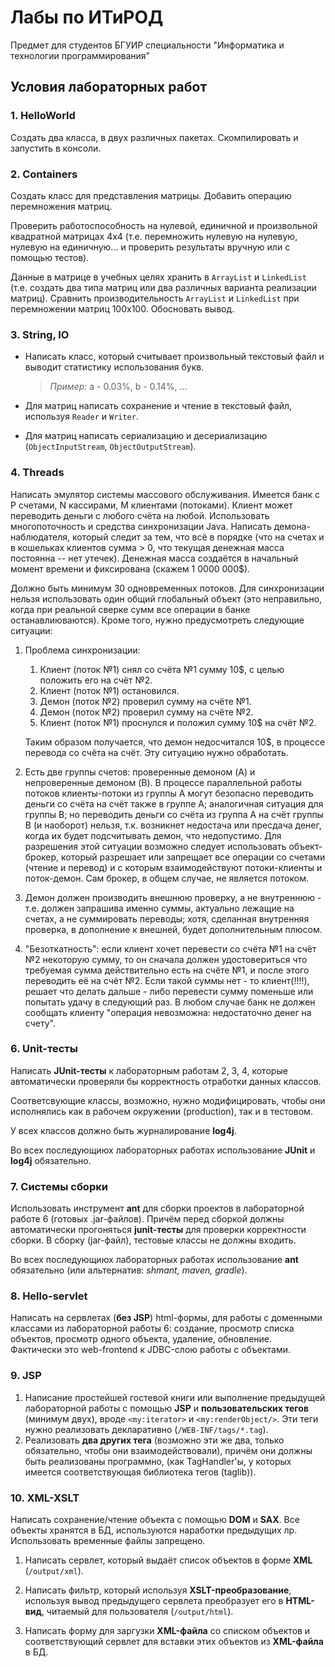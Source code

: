 # Лабы по ИТиРОД
Предмет для студентов БГУИР специальности "Информатика и технологии программирования"

## Условия лабораторных работ

### 1. HelloWorld

Создать два класса, в двух различных пакетах. Скомпилировать и запустить в консоли.

### 2. Containers

Создать класс для представления матрицы. Добавить операцию перемножения матриц.

Проверить работоспособность на нулевой, единичной и произвольной квадратной матрицах 4x4 (т.е. перемножить нулевую на нулевую, нулевую на единичную... и проверить результаты вручную или с помощью тестов).

Данные в матрице в учебных целях хранить в `ArrayList` и `LinkedList` (т.е. создать два типа матриц или два различных варианта реализации матриц). Сравнить производительность `ArrayList` и `LinkedList` при перемножении матриц 100x100. Обосновать вывод.

### 3. String, IO

- Написать класс, который считывает произвольный текстовый файл и выводит статистику использования букв.
    > *Пример:* a - 0.03%, b - 0.14%, ...

- Для матриц написать сохранение и чтение в текстовый файл, используя `Reader` и `Writer`.

- Для матриц написать сериализацию и десериализацию (`ObjectInputStream`, `ObjectOutputStream`).

### 4. Threads

Написать эмулятор системы массового обслуживания. Имеется банк с P счетами, N кассирами, M клиентами (потоками). Клиент может переводить деньги с любого счёта на любой. Использовать многопоточность и средства синхронизации Java. Написать демона-наблюдателя, который следит за тем, что всё в порядке (что на счетах и в кошельках клиентов сумма > 0, что текущая денежная масса постоянна -- нет утечек). Денежная масса создаётся в начальный момент времени и фиксирована (скажем 1 0000 000$).

Должно быть минимум 30 одновременных потоков. Для синхронизации нельзя использовать один общий глобальный объект (это неправильно, когда при реальной сверке сумм все операции в банке останавлиюваются). Кроме того, нужно предусмотреть следующие ситуации:

1. Проблема синхронизации:

    1. Клиент (поток №1) снял со счёта №1 сумму 10$, с целью положить его на счёт №2.
    2. Клиент (поток №1) остановился.
    3. Демон  (поток №2) проверил сумму на счёте №1.
    4. Демон (поток №2) проверил сумму на счёте №2.
    5. Клиент (поток №1) проснулся и положил сумму 10$ на счёт №2.

    Таким образом получается, что демон недосчитался 10$, в процессе перевода со счёта на счёт. Эту ситуацию нужно обработать.

2. Есть две группы счетов: проверенные демоном (A) и непроверенные демоном (B). В процессе параллельной работы потоков клиенты-потоки из группы A могут безопасно переводить деньги со счёта на счёт также в группе A; аналогичная ситуация для группы B; но переводить деньги со счёта из группа A на счёт группы B (и наоборот) нельзя, т.к. возникнет недостача или пресдача денег, когда их будет подсчитывать демон, что недопустимо. Для разрешения этой ситуации возможно следует использовать объект-брокер, который разрешает или запрещает все операции со счетами (чтение и перевод)  и с которым взаимодействуют потоки-клиенты и поток-демон. Сам брокер, в общем случае, не является потоком.

3. Демон должен производить внешнюю проверку, а не внутреннюю - т.е. должен запрашива именно суммы, актуально лежащие на счетах, а не   суммировать переводы; хотя, сделанная внутренняя проверка, в дополнение к внешней, будет дополнительным плюсом.

4. "Безоткатность": если клиент хочет перевести со счёта №1 на счёт №2 некоторую сумму, то он сначала должен удостовериться что требуемая сумма действительно есть на счёте №1, и после этого переводить её на счёт №2. Если такой суммы нет - то клиент(!!!!), решает что делать дальше - либо перевести сумму поменьше или попытать удачу в следующий раз. В любом случае банк не должен сообщать клиенту "операция невозможна: недостаточно денег на счету".

### 6. Unit-тесты

Написать **JUnit-тесты** к лабораторным работам 2, 3, 4, которые автоматически проверяли бы корректность отработки данных классов.

Соответсвующие классы, возможно, нужно модифицировать, чтобы они исполнялись как в рабочем окружении (production), так и в тестовом.

У всех классов должно быть журналирование **log4j**.

Во всех последующиюх лабораторных работах использование **JUnit** и **log4j** обязательно.

### 7. Системы сборки

Использовать инструмент **ant** для сборки проектов в лабораторной работе 6 (готовых .jar-файлов). Причём перед сборкой должны автоматически прогоняться **junit-тесты** для проверки корректности сборки. В сборку (jar-файл), тестовые классы не должны входить.

Во всех последующиюх лабораторных работах использование **ant** обязательно (или альтернатив: *shmant, maven, gradle*).

### 8. Hello-servlet

Написать на сервлетах (**без JSP**) html-формы, для работы с доменными классами из лабораторной работы 6: создание, просмотр списка объектов, просмотр одного объекта, удаление, обновление. Фактически это web-frontend к JDBC-слою работы с объектами.

### 9. JSP

1. Написание простейшей гостевой книги или выполнение предыдущей лабораторной работы с помощью **JSP** и **пользовательских тегов** (минимум двух), вроде `<my:iterator>` и `<my:renderObject/>`. Эти теги нужно реализовать декларативно (`/WEB-INF/tags/*.tag`).
2. Реализовать **два других тега** (возможно эти же два, только обязательно, чтобы они взаимодействовали), причём они должны быть реализованы программно, (как TagHandler'ы, у которых имеется соответствующая библиотека тегов (taglib)).

### 10. XML-XSLT

Написать сохранение/чтение объекта с помощью **DOM** и **SAX**. Все объекты хранятся в БД, используются наработки предыдущих лр. Использовать временные файлы запрещено.

1. Написать сервлет, который выдаёт список объектов в форме **XML** (`/output/xml`).

2. Написать фильтр, который используя **XSLT-преобразование**, используя вывод предыдущего сервлета преобразует его в **HTML-вид**, читаемый для пользователя (`/output/html`).

3. Написать форму для заргузки **XML-файла** со списком объектов и соответствующий сервлет для вставки этих объектов из **XML-файла** в БД.